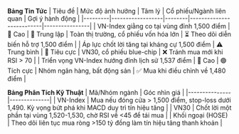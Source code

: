**Bảng Tin Tức**
| Tiêu đề | Mức độ ảnh hưởng | Tâm lý | Cổ phiếu/Ngành liên quan | Gợi ý hành động |
|---------|------------------|--------|--------------------------|----------------|
| VN-Index giằng co tại vùng đỉnh 1,500 điểm | 🚨 Cao | 🔵 Trung lập | Toàn thị trường, cổ phiếu vốn hóa lớn | ⏳ Theo dõi diễn biến hỗ trợ 1,500 điểm |
| Áp lực chốt lời tăng tại kháng cự 1,500 điểm | ⚠️ Trung bình | 🔴 Tiêu cực | VN30, cổ phiếu blue-chip | ❌ Tránh mua mới khi RSI > 70 |
| Triển vọng VN-Index hướng đỉnh lịch sử 1,537 điểm | 🚨 Cao | 🟢 Tích cực | Nhóm ngân hàng, bất động sản | ✅ Mua khi điều chỉnh về 1,480 điểm |

**Bảng Phân Tích Kỹ Thuật**
| Mã/Nhóm ngành | Góc nhìn giá |
|---------------|--------------|
| VN-Index | Mua nếu đóng cửa > 1,500 điểm, stop-loss dưới 1,490. Kỳ vọng bứt phá khi MACD duy trì tín hiệu tăng |
| VN30 | Chốt lời một phần tại vùng 1,520-1,530, chờ RSI về <45 để tái mua |
| Khối ngoại (HOSE) | Theo dõi liên tục mua ròng >150 tỷ đồng làm tín hiệu tăng thanh khoản |